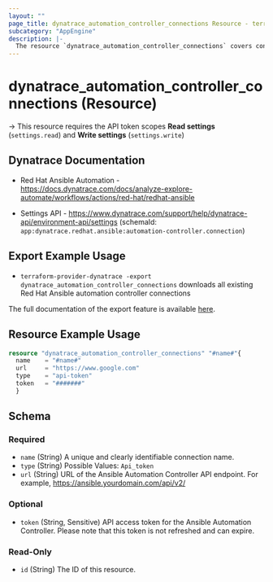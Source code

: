```yaml
---
layout: ""
page_title: dynatrace_automation_controller_connections Resource - terraform-provider-dynatrace"
subcategory: "AppEngine"
description: |-
  The resource `dynatrace_automation_controller_connections` covers configuration for Red Hat Ansible automation controller connections
---
```


# dynatrace_automation_controller_connections (Resource)

-> This resource requires the API token scopes **Read settings** (`settings.read`) and **Write settings** (`settings.write`)

## Dynatrace Documentation

- Red Hat Ansible Automation - https://docs.dynatrace.com/docs/analyze-explore-automate/workflows/actions/red-hat/redhat-ansible

- Settings API - https://www.dynatrace.com/support/help/dynatrace-api/environment-api/settings (schemaId: `app:dynatrace.redhat.ansible:automation-controller.connection`)

## Export Example Usage

- `terraform-provider-dynatrace -export dynatrace_automation_controller_connections` downloads all existing Red Hat Ansible automation controller connections

The full documentation of the export feature is available [here](https://dt-url.net/h203qmc).

## Resource Example Usage

```terraform
resource "dynatrace_automation_controller_connections" "#name#"{
  name    = "#name#"
  url     = "https://www.google.com"
  type    = "api-token"
  token   = "#######"
  }
```

<!-- schema generated by tfplugindocs -->
## Schema

### Required

- `name` (String) A unique and clearly identifiable connection name.
- `type` (String) Possible Values: `Api_token`
- `url` (String) URL of the Ansible Automation Controller API endpoint. For example, https://ansible.yourdomain.com/api/v2/

### Optional

- `token` (String, Sensitive) API access token for the Ansible Automation Controller. Please note that this token is not refreshed and can expire.

### Read-Only

- `id` (String) The ID of this resource.
 